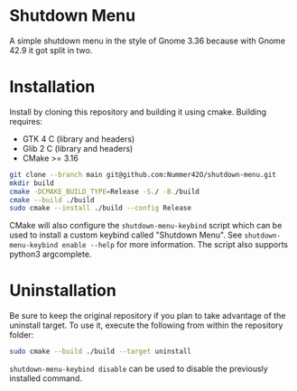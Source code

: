 # Shutdown Menu

A simple shutdown menu in the style of Gnome 3.36 because with Gnome 42.9 it got split in two.

# Installation

Install by cloning this repository and building it using cmake.
Building requires:
- GTK 4 C (library and headers)
- Glib 2 C (library and headers)
- CMake >= 3.16

```bash
git clone --branch main git@github.com:Nummer42O/shutdown-menu.git
mkdir build
cmake -DCMAKE_BUILD_TYPE=Release -S./ -B./build
cmake --build ./build
sudo cmake --install ./build --config Release
```

CMake will also configure the `shutdown-menu-keybind` script which can be used to install a custom keybind called "Shutdown Menu".
See `shutdown-menu-keybind enable --help` for more information. The script also supports python3 argcomplete.

# Uninstallation

Be sure to keep the original repository if you plan to take advantage of the uninstall target.
To use it, execute the following from within the repository folder:
```bash
sudo cmake --build ./build --target uninstall
```

`shutdown-menu-keybind disable` can be used to disable the previously installed command.
